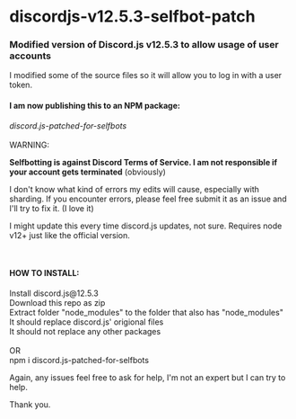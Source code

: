 # discordjs-v12.5.3-selfbot-patch

<h3>Modified version of Discord.js v12.5.3 to allow usage of user accounts</h3>
I modified some of the source files so it will allow you to log in with a user token. 
<br>
<h4>I am now publishing this to an NPM package: </h4><i>discord.js-patched-for-selfbots</i>
<br>
<br>
WARNING:

<b>Selfbotting is against Discord Terms of Service. I am not responsible if your account gets terminated</b>
(obviously)

I don't know what kind of errors my edits will cause, especially with sharding. 
If you encounter errors, please feel free submit it as an issue and I'll try to fix it.
(I love it) 

I might update this every time discord.js updates, not sure.
Requires node v12+ just like the official version.

<br>
<h4>HOW TO INSTALL:</h4>
Install discord.js@12.5.3<br>
Download this repo as zip<br>
Extract folder "node_modules" to the folder that also has "node_modules"<br>
It should replace discord.js' origional files<br>
It should not replace any other packages<br>
<br>
OR
<br>
npm i discord.js-patched-for-selfbots


Again, any issues feel free to ask for help, I'm not an expert but I can try to help.

Thank you.

